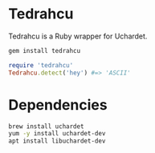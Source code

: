 # Tedrahcu

Tedrahcu is a Ruby wrapper for Uchardet.

```sh
gem install tedrahcu
```

```ruby
require 'tedrahcu'
Tedrahcu.detect('hey') #=> 'ASCII'
```

# Dependencies

```sh
brew install uchardet
yum -y install uchardet-dev
apt install libuchardet-dev
```